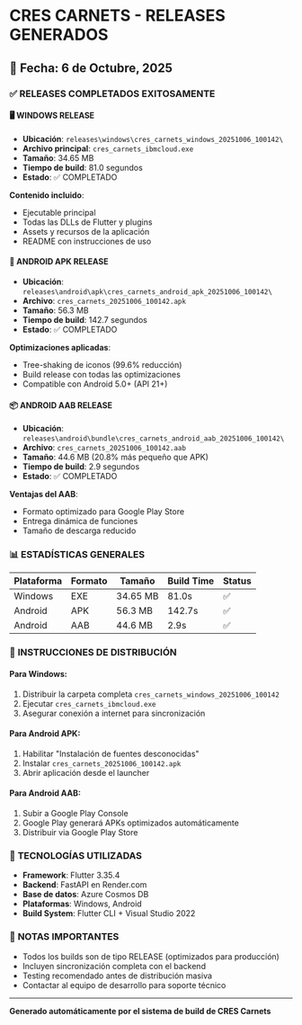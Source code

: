 # CRES CARNETS - RELEASES GENERADOS
## 📅 Fecha: 6 de Octubre, 2025

### ✅ RELEASES COMPLETADOS EXITOSAMENTE

#### 🖥️ **WINDOWS RELEASE**
- **Ubicación**: `releases\windows\cres_carnets_windows_20251006_100142\`
- **Archivo principal**: `cres_carnets_ibmcloud.exe`
- **Tamaño**: 34.65 MB
- **Tiempo de build**: 81.0 segundos
- **Estado**: ✅ COMPLETADO

**Contenido incluido**:
- Ejecutable principal
- Todas las DLLs de Flutter y plugins
- Assets y recursos de la aplicación
- README con instrucciones de uso

#### 📱 **ANDROID APK RELEASE**
- **Ubicación**: `releases\android\apk\cres_carnets_android_apk_20251006_100142\`
- **Archivo**: `cres_carnets_20251006_100142.apk`
- **Tamaño**: 56.3 MB
- **Tiempo de build**: 142.7 segundos
- **Estado**: ✅ COMPLETADO

**Optimizaciones aplicadas**:
- Tree-shaking de iconos (99.6% reducción)
- Build release con todas las optimizaciones
- Compatible con Android 5.0+ (API 21+)

#### 📦 **ANDROID AAB RELEASE**
- **Ubicación**: `releases\android\bundle\cres_carnets_android_aab_20251006_100142\`
- **Archivo**: `cres_carnets_20251006_100142.aab`
- **Tamaño**: 44.6 MB (20.8% más pequeño que APK)
- **Tiempo de build**: 2.9 segundos
- **Estado**: ✅ COMPLETADO

**Ventajas del AAB**:
- Formato optimizado para Google Play Store
- Entrega dinámica de funciones
- Tamaño de descarga reducido

### 📊 **ESTADÍSTICAS GENERALES**

| Plataforma | Formato | Tamaño | Build Time | Status |
|-----------|---------|--------|------------|--------|
| Windows   | EXE     | 34.65 MB | 81.0s    | ✅ |
| Android   | APK     | 56.3 MB  | 142.7s   | ✅ |
| Android   | AAB     | 44.6 MB  | 2.9s     | ✅ |

### 🚀 **INSTRUCCIONES DE DISTRIBUCIÓN**

#### Para Windows:
1. Distribuir la carpeta completa `cres_carnets_windows_20251006_100142`
2. Ejecutar `cres_carnets_ibmcloud.exe`
3. Asegurar conexión a internet para sincronización

#### Para Android APK:
1. Habilitar "Instalación de fuentes desconocidas"
2. Instalar `cres_carnets_20251006_100142.apk`
3. Abrir aplicación desde el launcher

#### Para Android AAB:
1. Subir a Google Play Console
2. Google Play generará APKs optimizados automáticamente
3. Distribuir via Google Play Store

### 🔧 **TECNOLOGÍAS UTILIZADAS**
- **Framework**: Flutter 3.35.4
- **Backend**: FastAPI en Render.com
- **Base de datos**: Azure Cosmos DB
- **Plataformas**: Windows, Android
- **Build System**: Flutter CLI + Visual Studio 2022

### 📝 **NOTAS IMPORTANTES**
- Todos los builds son de tipo RELEASE (optimizados para producción)
- Incluyen sincronización completa con el backend
- Testing recomendado antes de distribución masiva
- Contactar al equipo de desarrollo para soporte técnico

---
**Generado automáticamente por el sistema de build de CRES Carnets**
